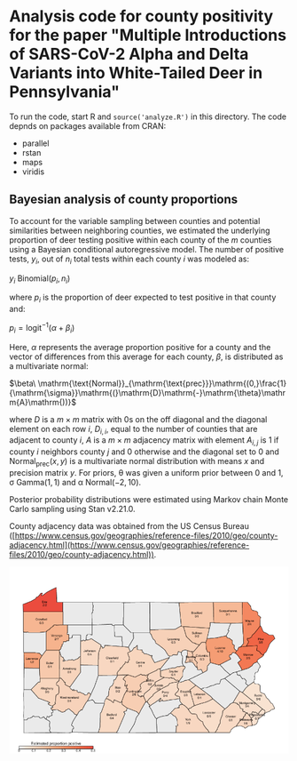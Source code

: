 # Analysis code for county positivity for the paper "Multiple Introductions of SARS-CoV-2 Alpha and Delta Variants into White-Tailed Deer in Pennsylvania"

To run the code, start R and `source('analyze.R')` in this directory. The code depnds on packages available from CRAN:

* parallel
* rstan
* maps
* viridis


## Bayesian analysis of county proportions

To account for the variable sampling between counties and potential
similarities between neighboring counties, we estimated the underlying
proportion of deer testing positive within each county of the $m$
counties using a Bayesian conditional autoregressive model. The number
of positive tests, $y_{i}$, out of $n_{i}$ total tests within each
county $i$ was modeled as:

$y_{i}\ \mathrm{Binomial(}p_{i},n_{i}\mathrm{)}$

where $p_{i}$ is the proportion of deer expected to test positive in
that county and:

$p_{i} = \mathrm{\text{logit}}^{- 1}\left( \alpha + \beta_{i} \right)$

Here, $\alpha$ represents the average proportion positive for a county
and the vector of differences from this average for each county,
$\beta$, is distributed as a multivariate normal:

$\beta\ \mathrm{\text{Normal}}_{\mathrm{\text{prec}}}\mathrm{(0,}\frac{1}{\mathrm{\sigma}}\mathrm{(}\mathrm{D}\mathrm{-}\mathrm{\theta}\mathrm{A}\mathrm{))}$

where *D* is a $m \times m$ matrix with 0s on the off diagonal and the
diagonal element on each row $i$, $D_{i,i}$, equal to the number of
counties that are adjacent to county $i$, $A$ is a $m \times m$
adjacency matrix with element $A_{i,j}$ is 1 if county $i$ neighbors
county $j$ and 0 otherwise and the diagonal set to 0 and
$\mathrm{\text{Normal}}_{\mathrm{\text{prec}}}\left( x,y \right)$ is a
multivariate normal distribution with means $x$ and precision matrix
$y$. For priors, $\mathrm{\theta}$ was given a uniform prior between 0
and 1, $\mathrm{\sigma}\ \mathrm{Gamma(}\mathrm{1,1)}$ and
$\mathrm{\alpha}\ \mathrm{Normal( - 2,10)}$.

Posterior probability distributions were estimated using Markov chain
Monte Carlo sampling using Stan v2.21.0.

County adjacency data was obtained from the US Census Bureau
([https://www.census.gov/geographies/reference-files/2010/geo/county-adjacency.html](https://www.census.gov/geographies/reference-files/2010/geo/county-adjacency.html)).

![plot of estimated county positivity](countyPositivity.png)
